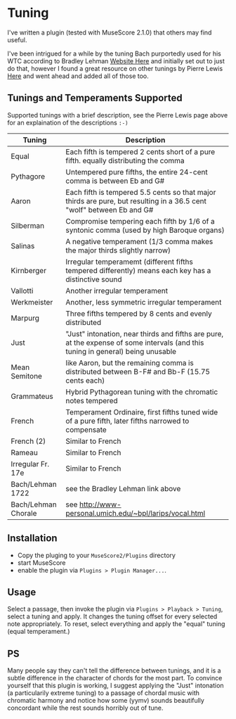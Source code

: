 # Tuning

I've written a plugin (tested with MuseScore 2.1.0) that others may find useful.

I've been intrigued for a while by the tuning Bach purportedly used for his WTC according to Bradley Lehman [Website Here](http://www.larips.com) and initially set out to just do that, however I found a great resource on other tunings by Pierre Lewis [Here](http://leware.net/temper/temper.htm) and went ahead and added all of those too.

## Tunings and Temperaments Supported

Supported tunings with a brief description, see the Pierre Lewis page above for an explaination of the descriptions `:-)`

| Tuning | Description |
| ------ | ----------- |
| Equal | Each fifth is tempered 2 cents short of a pure fifth. equally distributing the comma |
| Pythagore | Untempered pure fifths, the entire 24-cent comma is between Eb and G# |
| Aaron | Each fifth is tempered 5.5 cents so that major thirds are pure, but resulting in a 36.5 cent "wolf" between Eb and G# |
| Silberman | Compromise tempering each fifth by 1/6 of a syntonic comma (used by high Baroque organs) |
| Salinas | A negative temperament (1/3 comma makes the major thirds slightly narrow) |
| Kirnberger | Irregular temperamemt (different fifths tempered differently) means each key has a distinctive sound |
| Vallotti | Another irregular temperament |
| Werkmeister | Another, less symmetric irregular temperament |
| Marpurg | Three fifths tempered by 8 cents and evenly distributed |
| Just | "Just" intonation, near thirds and fifths are pure, at the expense of some intervals (and this tuning in general) being unusable |
| Mean Semitone | like Aaron, but the remaining comma is distributed between B-F# and Bb-F (15.75 cents each) |
| Grammateus | Hybrid Pythagorean tuning with the chromatic notes tempered |
| French | Temperament Ordinaire, first fifths tuned wide of a pure fifth, later fifths narrowed to compensate |
| French (2) | Similar to French |
| Rameau | Similar to French |
| Irregular Fr. 17e | Similar to French |
| Bach/Lehman 1722 | see the Bradley Lehman link above |
| Bach/Lehman Chorale | see http://www-personal.umich.edu/~bpl/larips/vocal.html |

## Installation

* Copy the pluging to your `MuseScore2/Plugins` directory
* start MuseScore
* enable the plugin via `Plugins > Plugin Manager...`.

## Usage

Select a passage, then invoke the plugin via `Plugins > Playback > Tuning`, select a tuning and apply. It changes the tuning offset for every selected note appropriately. To reset, select everything and apply the "equal" tuning (equal temperament.)

## PS

Many people say they can't tell the difference between tunings, and it is a subtle difference in the character of chords for the most part. To convince yourself that this plugin is working, I suggest applying the "Just" intonation (a particularily extreme tuning) to a passage of chordal music with chromatic harmony and notice how some (yymv) sounds beautifully concordant while the rest sounds horribly out of tune.
